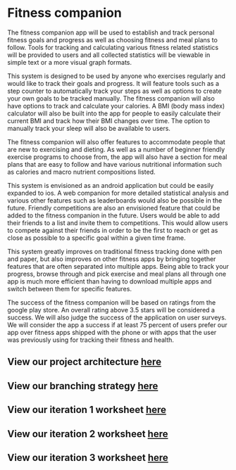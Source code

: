 # Fitness companion

The fitness companion app will be used to establish and track personal fitness goals and progress  as well as choosing fitness and meal plans to follow. Tools for tracking and calculating various fitness related statistics will be provided to users and all collected statistics will be viewable in simple text or a more visual graph formats.

This system is designed to be used by anyone who exercises regularly and would like to track their goals and progress. It will feature tools such as a step counter to automatically track your steps as well as options to create your own goals to be tracked manually. The fitness companion will also have options to track and calculate your calories. A BMI (body mass index) calculator will also be built into the app for people to easily calculate their current BMI and track how their BMI changes over time. The option to manually track your sleep will also be available to users.

The fitness companion will also offer features to accommodate people that are new to exercising and dieting. As well as a number of beginner friendly exercise programs to choose from, the app will also have a section for meal plans that are easy to follow and have various nutritional information such as calories and macro nutrient compositions listed.

This system is envisioned as an android application but could be easily expanded to ios. A web companion for more detailed statistical analysis and various other features such as leaderboards would also be possible in the future. Friendly competitions are also an envisioned feature that could be added to the fitness companion in the future. Users would be able to add their friends to a list and invite them to competitions. This would allow users to compete against their friends in order to be the first to reach or get as close as possible to a specific goal within a given time frame.

This system greatly improves on traditional fitness tracking done with pen and paper, but also improves on other fitness apps by bringing together features that are often separated into multiple apps. Being able to track your progress, browse through and pick exercise and meal plans all through one app is much more efficient than having to download multiple apps and switch between them for specific features. 

The success of the fitness companion will be based on ratings from the google play store. An overall rating above 3.5 stars will be considered a success. We will also judge the success of the application on user surveys. We will consider the app a success if at least 75 percent of users prefer our app over fitness apps shipped with the phone or with apps that the user was previously using for tracking their fitness and health. 

## View our project architecture [here](./Documentation/ARCHITECTURE.md)

## View our branching strategy [here](./Documentation/Group4Branching.md)

## View our iteration 1 worksheet [here](./Documentation/i1_worksheet.md)

## View our iteration 2 worksheet [here](./Documentation/Iteration_2_Worksheet.md)

## View our iteration 3 worksheet [here](./Documentation/Iteration_3_Worksheet.md)